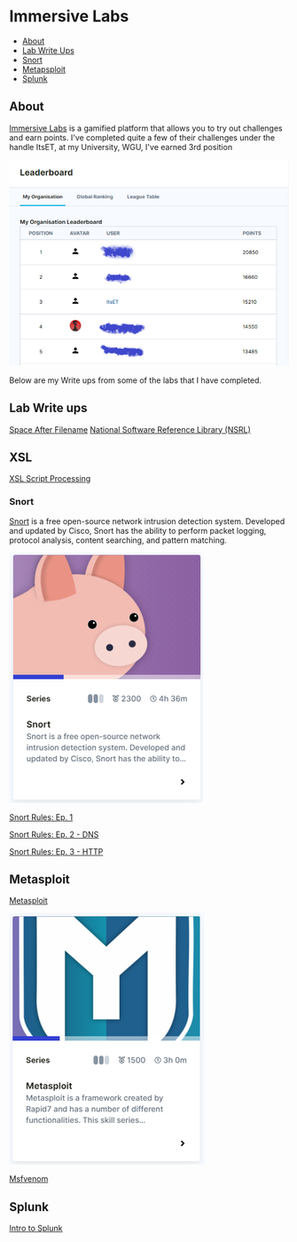 # Immersive Labs

* [About](#about)
* [Lab Write Ups](#Lab-Write-ups)
* [Snort](#snort)
* [Metapsploit](#metasploit)
* [Splunk](#splunk)

## About

[Immersive Labs](https://www.immersivelabs.com/) is a gamified platform that allows you to try out challenges and earn points. 
I've completed quite a few of their challenges under the handle ItsET, at my University, WGU, I've earned 3rd position 

![Immersive Labs Leader Board](./images/ILLeaderboard.png)

Below are my Write ups from some of the labs that I have completed.

## Lab Write ups 

[Space After Filename](./SpaceAfterFilename.txt)
[National Software Reference Library (NSRL)](ImmersiveLabs\NationalSoftwareReferenceLibrary.txt)

## XSL
[XSL Script Processing](./XSLScriptProcessing.txt)

### Snort

[Snort](https://immersivelabs.online/browse/category/defensive/snort) is a free open-source network intrusion detection system. Developed and updated by Cisco, Snort has the ability to perform packet logging, protocol analysis, content searching, and pattern matching.

![Snort card](./images/SnortLabs.PNG)

[Snort Rules: Ep. 1](./SnortRulesEp1.txt)

[Snort Rules: Ep. 2 - DNS](./SnortRulesEp2.txt)

[Snort Rules: Ep. 3 - HTTP](./SnortRulesEp2.txt)

## Metasploit

[Metasploit](https://immersivelabs.online/browse/category/infrastructure-hacking/metasploit?category=offensive)

![Metaploit card](./images/MetasploitLabs.PNG)

[Msfvenom](./Msfvenom.txt)

## Splunk

[Intro to Splunk](./IntroToSplunk.txt)
